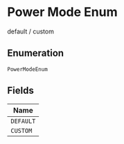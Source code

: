 
# Power Mode Enum

default / custom

## Enumeration

`PowerModeEnum`

## Fields

| Name |
|  --- |
| `DEFAULT` |
| `CUSTOM` |

